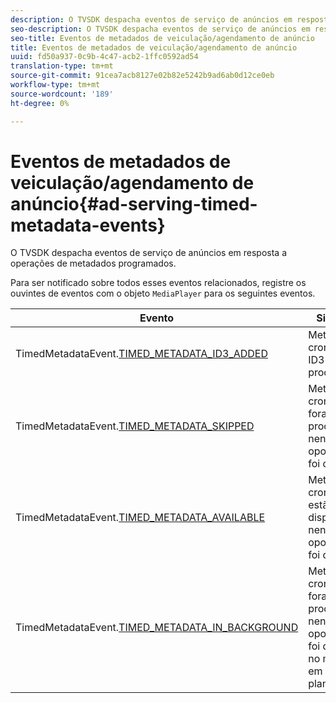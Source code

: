 ```yaml
---
description: O TVSDK despacha eventos de serviço de anúncios em resposta a operações de metadados programados.
seo-description: O TVSDK despacha eventos de serviço de anúncios em resposta a operações de metadados programados.
seo-title: Eventos de metadados de veiculação/agendamento de anúncio
title: Eventos de metadados de veiculação/agendamento de anúncio
uuid: fd50a937-0c9b-4c47-acb2-1ffc0592ad54
translation-type: tm+mt
source-git-commit: 91cea7acb8127e02b82e5242b9ad6ab0d12ce0eb
workflow-type: tm+mt
source-wordcount: '189'
ht-degree: 0%

---
```



# Eventos de metadados de veiculação/agendamento de anúncio{#ad-serving-timed-metadata-events}

O TVSDK despacha eventos de serviço de anúncios em resposta a operações de metadados programados.

Para ser notificado sobre todos esses eventos relacionados, registre os ouvintes de eventos com o objeto `MediaPlayer` para os seguintes eventos.

| Evento | Significado |
|---|---|
| TimedMetadataEvent.[TIMED_METADATA_ID3_ADDED](https://help.adobe.com/en_US/primetime/api/psdk/asdoc-dhls_1.4/com/adobe/mediacore/events/TimedMetadataEvent.html#TIMED_METADATA_ID3_ADDED) | Metadados cronometrados ID3 foram processados. |
| TimedMetadataEvent.[TIMED_METADATA_SKIPPED](https://help.adobe.com/en_US/primetime/api/psdk/asdoc-dhls_1.4/com/adobe/mediacore/events/TimedMetadataEvent.html#TIMED_METADATA_SKIPPED) | Metadados cronometrados foram processados e nenhuma oportunidade foi detectada. |
| TimedMetadataEvent.[TIMED_METADATA_AVAILABLE](https://help.adobe.com/en_US/primetime/api/psdk/asdoc-dhls_2.3/com/adobe/tvsdk/mediacore/events/TimedMetadataEvent.html#TIMED_METADATA_AVAILABLE) | Metadados cronometrados estão disponíveis e nenhuma oportunidade foi detectada. |
| TimedMetadataEvent.[TIMED_METADATA_IN_BACKGROUND](https://help.stage.adobe.com/en_US/primetime/api/psdk/asdoc-dhls_2.3/com/adobe/tvsdk/mediacore/events/TimedMetadataEvent.html#TIMED_METADATA_IN_BACKGROUND) | Metadados cronometrados foram processados e nenhuma oportunidade foi detectada no manifesto em segundo plano. |